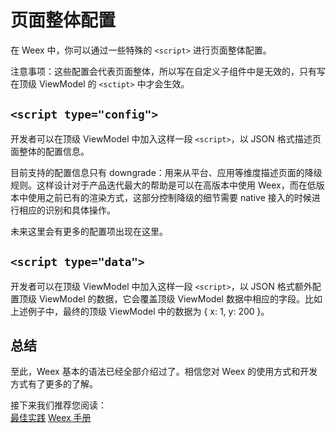 # 页面整体配置

在 Weex 中，你可以通过一些特殊的 `<script>` 进行页面整体配置。

注意事项：这些配置会代表页面整体，所以写在自定义子组件中是无效的，只有写在顶级 ViewModel 的 `<sctipt>` 中才会生效。

## `<script type="config">`

开发者可以在顶级 ViewModel 中加入这样一段 `<script>`，以 JSON 格式描述页面整体的配置信息。

目前支持的配置信息只有 downgrade：用来从平台、应用等维度描述页面的降级规则。这样设计对于产品迭代最大的帮助是可以在高版本中使用 Weex，而在低版本中使用之前已有的渲染方式，这部分控制降级的细节需要 native 接入的时候进行相应的识别和具体操作。

未来这里会有更多的配置项出现在这里。

## `<script type="data">`

开发者可以在顶级 ViewModel 中加入这样一段 `<script>`，以 JSON 格式额外配置顶级 ViewModel 的数据，它会覆盖顶级 ViewModel 数据中相应的字段。比如上述例子中，最终的顶级 ViewModel 中的数据为 { x: 1, y: 200 }。

## 总结
   
至此，Weex 基本的语法已经全部介绍过了。相信您对 Weex 的使用方式和开发方式有了更多的了解。
   
接下来我们推荐您阅读：   
   [最佳实践](./12.how-to.debug-with-devtools.md)
   [Weex 手册](../03.references/)
